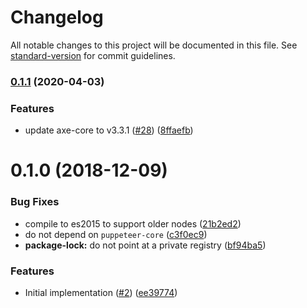 # Changelog

All notable changes to this project will be documented in this file. See [standard-version](https://github.com/conventional-changelog/standard-version) for commit guidelines.

### [0.1.1](https://github.com/dequelabs/axe-puppeteer/compare/v0.1.0...v0.1.1) (2020-04-03)

### Features

- update axe-core to v3.3.1 ([#28](https://github.com/dequelabs/axe-puppeteer/issues/28)) ([8ffaefb](https://github.com/dequelabs/axe-puppeteer/commit/8ffaefb118205e9753bb8079681ebecc9cef9507))

# 0.1.0 (2018-12-09)

### Bug Fixes

- compile to es2015 to support older nodes ([21b2ed2](https://github.com/dequelabs/axe-puppeteer/commit/21b2ed2))
- do not depend on `puppeteer-core` ([c3f0ec9](https://github.com/dequelabs/axe-puppeteer/commit/c3f0ec9))
- **package-lock:** do not point at a private registry ([bf94ba5](https://github.com/dequelabs/axe-puppeteer/commit/bf94ba5))

### Features

- Initial implementation ([#2](https://github.com/dequelabs/axe-puppeteer/issues/2)) ([ee39774](https://github.com/dequelabs/axe-puppeteer/commit/ee39774))
